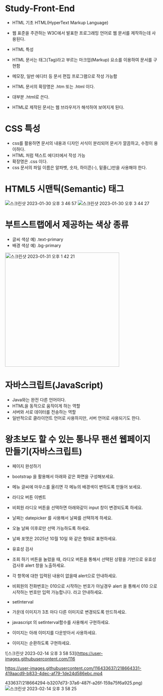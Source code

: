 # Study-Front-End


- HTML 기초 HTML(HyperText Markup Language)
- 웹 표준을 주관하는 W3C에서 발표한 프로그래밍 언어로 웹 문서를 제작하는데 사용된다.

- HTML 특성
- HTML 문서는 태그(Tag)라고 부르는 마크업(Markup) 요소를 이용하여 문서를 구현함
- 메모장, 일반 에디터 등 문서 편집 프로그램으로 작성 가능함
- HTML 문서의 확장명은 .htm 또는 .html 이다.
- 대부분 .html로 쓴다.
- HTML로 제작된 문서는 웹 브라우저가 해석하여 보여지게 된다.





# CSS 특성
- css를 활용하면 문서의 내용과 디자인 서식이 분리되어 문서가 깔끔하고, 수정이 용이하다.
- HTML 처럼 텍스트 에디터에서 작성 가능
- 확장명은 .css 이다.
- css 문서의 파일 이름은 알파벳, 숫자, 하이픈(-), 밑줄(_)만을 사용해야 한다.







# HTML5 시맨틱(Semantic) 태그
![스크린샷 2023-01-30 오후 3 46 57](https://user-images.githubusercontent.com/116433637/215406892-73a0a036-1789-4d55-aa18-13c727b6fa91.png)
![스크린샷 2023-01-30 오후 3 44 27](https://user-images.githubusercontent.com/116433637/215406909-34fb5212-0a5c-4fbb-a0eb-06482fb38c9e.png)

 






# 부트스트랩에서 제공하는 색상 종류
- 글씨 색상 예) .text-primary
- 배경 색상 예) .bg-primary

<img width="375" alt="스크린샷 2023-01-31 오후 1 42 21" src="https://user-images.githubusercontent.com/116433637/215667234-1893404c-f62e-4bb3-a3ce-1b035cbd0445.png">




# 자바스크립트(JavaScript)
- Java와는 완전 다른 언어이다.
- HTML을 동적으로 움직이게 하는 역할
- 서버와 서로 데이터를 전송하는 역할
- 일반적으로 클라이언트 언어로 사용하지만, 서버 언어로 사용되기도 한다.




# 왕초보도 할 수 있는 통나무 팬션 웹페이지 만들기(자바스크립트)
- 페이지 완성하기
- bootstrap 을 활용해서 아래와 같은 화면을 구성해보세요.
- 메뉴 글씨에 마우스를 올리면 각 메뉴의 배경색이 변하도록 만들어 보세요.
 
 
- 라디오 버튼 이벤트
- 비회원 라디오 버튼을 선택하면 아래와같이 input 창이 변경되도록 하세요.
- 날짜는 datepicker 를 사용해서 날짜를 선택하게 하세요.
- 오늘 날짜 이후로만 선택 가능하도록 하세요.
- 날짜 포맷은 2025년 10월 10일 와 같은 형태로 표현하세요.
 

 

- 유효성 검사
- 조회 하기 버튼을 눌렀을 때, 라디오 버튼을 통해서 선택된 상황을 기반으로 유효성 검사후 alert 창을 노출하세요.
- 각 항목에 대한 입력된 내용이 없을때 alert으로 안내하세요.
- 비회원의 전화번호는 010으로 시작하는 번호가 아닐경우 alert 을 통해서 010 으로 시작하는 번호만 입력 가능합니다. 라고 안내하세요.
 
- setInterval
- 가운데 이미지가 3초 마다 다른 이미지로 변경되도록 만드하세요.
- javascript 의 setInterval함수를 사용해서 구현하세요.
- 이미지는 아래 이미지를 다운받아서 사용하세요.
- 이미지는 순환하도록 구현하세요.

![스크린샷 2023-02-14 오후 3 58 53](https://user-images.githubusercontent.com/116

https://user-images.githubusercontent.com/116433637/218664331-419aacd9-b833-4dec-af79-1de24d586ebc.mp4

433637/218664294-b3207d73-37a6-487f-a26f-159a75f6a925.png)
![스크린샷 2023-02-14 오후 3 58 25](https://user-images.githubusercontent.com/116433637/218664319-e63ba670-99e7-49a5-8055-5758385a914b.png)
